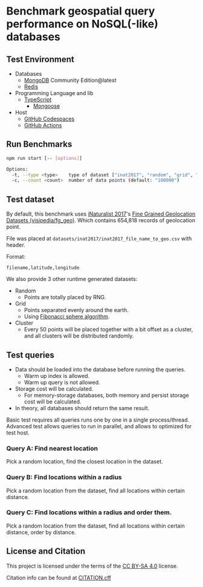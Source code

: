 # Benchmark geospatial query performance on NoSQL(-like) databases

## Test Environment

- Databases
  - [MongoDB](https://www.mongodb.com/) Community Edition@latest
  - [Redis](https://redis.io/)
- Programming Language and lib
  - [TypeScript](https://www.typescriptlang.org/)
    - [Mongoose](https://mongoosejs.com/)
- Host
  - [GitHub Codespaces](https://docs.github.com/en/codespaces)
  - [GitHub Actions](https://docs.github.com/en/actions)

## Run Benchmarks

```sh
npm run start [-- [options]]

Options:
  -t, --type <type>    type of dataset ["inat2017", "random", "grid", "cluster"] (default: "inat2017")
  -c, --count <count>  number of data points (default: "100000")
```

## Test dataset

By default, this benchmark uses [iNaturalist 2017](https://www.kaggle.com/c/inaturalist-challenge-at-fgvc-2017)'s [Fine Grained Geolocation Datasets (visipedia/fg_geo)](https://github.com/visipedia/fg_geo). Which contains 654,818 records of geolocation point.

File was placed at `datasets/inat2017/inat2017_file_name_to_geo.csv` with header.

Format:

```csv
filename,latitude,longitude
```

We also provide 3 other runtime generated datasets:

- Random
  - Points are totally placed by RNG.
- Grid
  - Points separated evenly around the earth.
  - Using [Fibonacci sphere algorithm](https://arxiv.org/abs/0912.4540).
- Cluster
  - Every 50 points will be placed together with a bit offset as a cluster, and all clusters will be distributed randomly.

## Test queries

- Data should be loaded into the database before running the queries.
  - Warm up index is allowed.
  - Warm up query is not allowed.
- Storage cost will be calculated.
  - For memory-storage databases, both memory and persist storage cost will be calculated.
- In theory, all databases should return the same result.

Basic test requires all queries runs one by one in a single process/thread.  
Advanced test allows queries to run in parallel, and allows to optimized for test host.

### Query A: Find nearest location

Pick a random location, find the closest location in the dataset.

### Query B: Find locations within a radius

Pick a random location from the dataset, find all locations within certain distance.

### Query C: Find locations within a radius and order them.

Pick a random location from the dataset, find all locations within certain distance, order by distance.

## License and Citation

This project is licensed under the terms of the [CC BY-SA 4.0](https://creativecommons.org/licenses/by-sa/4.0/) license.

Citation info can be found at [CITATION.cff](./CITATION.cff)
